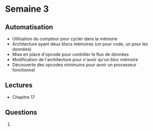 # Semaine 3

## Automatisation

* Utilisation du compteur pour cycler dans la mémoire
* Architecture ayant deux blocs mémoires (un pour code, un pour les données)
* Mise en place d'opcode pour contrôler le flux de données
* Modification de l'architecture pour n'avoir qu'un bloc mémoire
* Découverte des opcodes minimums pour avoir un processeur fonctionnel

## Lectures

* Chapitre 17

## Questions

1. 